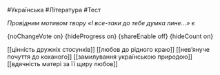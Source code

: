#Українська #Література #Тест

*Провідним мотивом твору «І все-таки до тебе думка лине…» є*

{noChangeVote on}
{hideProgress on}
{shareEnable off}
{hideCount on}

[[цінність дружніх стосунків]]
[[любов до рідного краю]]
[[нев’януче почуття до коханого]]
[[замилування українською природою]]
[[вдячність матері за її щиру любов]]
